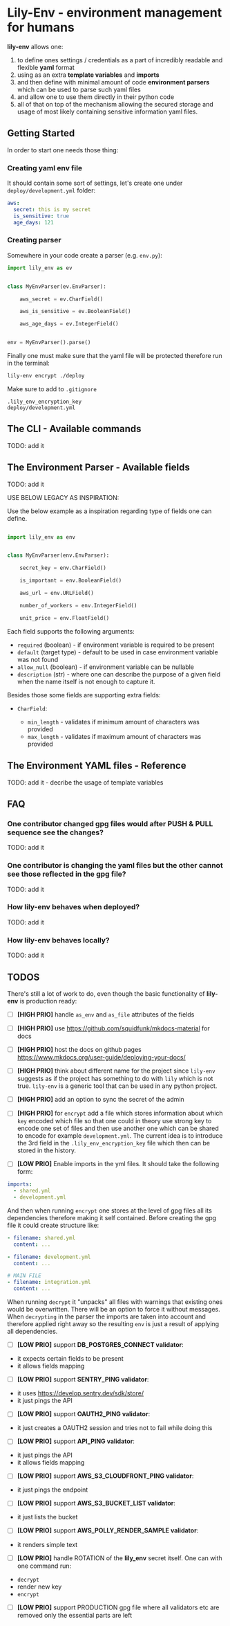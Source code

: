 
# Lily-Env - environment management for humans

**lily-env** allows one:
1. to define ones settings / credentials as a part of incredibly readable and flexible **yaml** format
2. using as an extra **template variables** and **imports**
3. and then define with minimal amount of code **environment parsers** which can be used to parse such yaml files
4. and allow one to use them directly in their python code
5. all of that on top of the mechanism allowing the secured storage and usage of most likely containing sensitive information yaml files.

## Getting Started

In order to start one needs those thing:

### Creating yaml env file

It should contain some sort of settings, let's create one under `deploy/development.yml` folder:

```yaml
aws:
  secret: this is my secret
  is_sensitive: true
  age_days: 121
```

### Creating parser

Somewhere in your code create a parser (e.g. `env.py`):

```python
import lily_env as ev


class MyEnvParser(ev.EnvParser):

    aws_secret = ev.CharField()

    aws_is_sensitive = ev.BooleanField()

    aws_age_days = ev.IntegerField()


env = MyEnvParser().parse()

```

Finally one must make sure that the yaml file will be protected therefore run in the terminal:
```bash
lily-env encrypt ./deploy
```

Make sure to add to `.gitignore`
```
.lily_env_encryption_key
deploy/development.yml
```

## The CLI - Available commands

TODO: add it

## The Environment Parser - Available fields

TODO: add it

USE BELOW LEGACY AS INSPIRATION:

Use the below example as a inspiration regarding type of fields one can define.

```python

import lily_env as env


class MyEnvParser(env.EnvParser):

    secret_key = env.CharField()

    is_important = env.BooleanField()

    aws_url = env.URLField()

    number_of_workers = env.IntegerField()

    unit_price = env.FloatField()

```

Each field supports the following arguments:

- `required` (boolean) - if environment variable is required to be present
- `default` (target type) - default to be used in case environment variable was not found
- `allow_null` (boolean) - if environment variable can be nullable
- `description` (str) - where one can describe the purpose of a given field when the name itself is not enough to capture it.

Besides those some fields are supporting extra fields:

- `CharField`:

    - `min_length` - validates if minimum amount of characters was provided
    - `max_length` - validates if maximum amount of characters was provided


## The Environment YAML files - Reference

TODO: add it
    - decribe the usage of template variables

## FAQ

### One contributor changed gpg files would after PUSH & PULL sequence see the changes?

TODO: add it

### One contributor is changing the yaml files but the other cannot see those reflected in the gpg file?

TODO: add it

### How lily-env behaves when deployed?

TODO: add it

### How lily-env behaves locally?

TODO: add it

## TODOS

There's still a lot of work to do, even though the basic functionality of **lily-env** is production ready:

- [ ] **[HIGH PRIO]** handle `as_env` and  `as_file` attributes of the fields

- [ ] **[HIGH PRIO]** use https://github.com/squidfunk/mkdocs-material for docs

- [ ] **[HIGH PRIO]** host the docs on github pages https://www.mkdocs.org/user-guide/deploying-your-docs/

- [ ] **[HIGH PRIO]** think about different name for the project since `lily-env` suggests as if the project has something to do with `lily` which is not true. `lily-env` is a generic tool that can be used in any python project.

- [ ] **[HIGH PRIO]** add an option to sync the secret of the admin

- [ ] **[HIGH PRIO]** for `encrypt` add a file which stores information about which `key` encoded which file so that one could in theory use strong key to encode one set of files and then use another one which can be shared to encode for example `development.yml`. The current idea is to introduce the 3rd field in the `.lily_env_encryption_key` file which then can be stored in the history.

- [ ] **[LOW PRIO]** Enable imports in the yml files. It should take the following form:
```yaml
imports:
  - shared.yml
  - development.yml
```
And then when running `encrypt` one stores at the level of gpg files all its dependencies therefore making it self contained. Before creating the gpg file it could create structure like:
```yaml
- filename: shared.yml
  content: ...

- filename: development.yml
  content: ...

# MAIN FILE
- filename: integration.yml
  content: ...
```
When running `decrypt` it "unpacks" all files with warnings that existing ones would be overwritten. There will be an option to force it without messages. When `decrypting` in the parser the imports are taken into account and therefore applied right away so the resulting `env` is just a result of applying all dependencies.

- [ ] **[LOW PRIO]** support **DB_POSTGRES_CONNECT validator**:
* it expects certain fields to be present
* it allows fields mapping

- [ ] **[LOW PRIO]** support **SENTRY_PING validator**:
* it uses https://develop.sentry.dev/sdk/store/
* it just pings the API

- [ ] **[LOW PRIO]** support **OAUTH2_PING validator**:
* it just creates a OAUTH2 session and tries not to fail while doing this

- [ ] **[LOW PRIO]** support **API_PING validator**:
* it just pings the API
* it allows fields mapping

- [ ] **[LOW PRIO]** support **AWS_S3_CLOUDFRONT_PING validator**:
* it just pings the endpoint

- [ ] **[LOW PRIO]** support **AWS_S3_BUCKET_LIST validator**:
* it just lists the bucket

- [ ] **[LOW PRIO]** support **AWS_POLLY_RENDER_SAMPLE validator**:
* it renders simple text

- [ ] **[LOW PRIO]** handle ROTATION of the **lily_env** secret itself. One can with one command run:
* `decrypt`
* render new key
* `encrypt`

- [ ] **[LOW PRIO]** support PRODUCTION gpg file where all validators etc are removed only the essential parts are left
